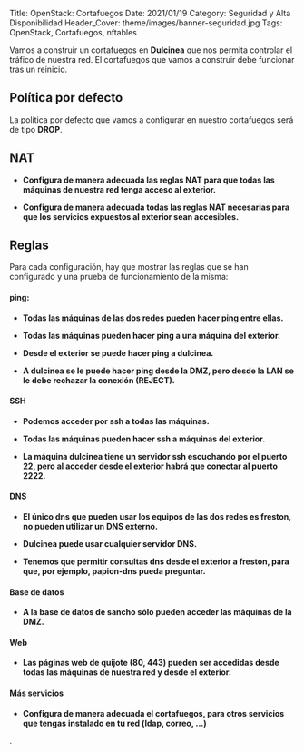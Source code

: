 Title: OpenStack: Cortafuegos
Date: 2021/01/19
Category: Seguridad y Alta Disponibilidad
Header_Cover: theme/images/banner-seguridad.jpg
Tags: OpenStack, Cortafuegos, nftables

Vamos a construir un cortafuegos en **Dulcinea** que nos permita controlar el tráfico de nuestra red. El cortafuegos que vamos a construir debe funcionar tras un reinicio.

## Política por defecto

La política por defecto que vamos a configurar en nuestro cortafuegos será de tipo **DROP**.

## NAT

- **Configura de manera adecuada las reglas NAT para que todas las máquinas de nuestra red tenga acceso al exterior.**



- **Configura de manera adecuada todas las reglas NAT necesarias para que los servicios expuestos al exterior sean accesibles.**


## Reglas

Para cada configuración, hay que mostrar las reglas que se han configurado y una prueba de funcionamiento de la misma:

#### ping:

- **Todas las máquinas de las dos redes pueden hacer ping entre ellas.**

- **Todas las máquinas pueden hacer ping a una máquina del exterior.**

- **Desde el exterior se puede hacer ping a dulcinea.**

- **A dulcinea se le puede hacer ping desde la DMZ, pero desde la LAN se le debe rechazar la conexión (REJECT).**


#### SSH

- **Podemos acceder por ssh a todas las máquinas.**



- **Todas las máquinas pueden hacer ssh a máquinas del exterior.**



- **La máquina dulcinea tiene un servidor ssh escuchando por el puerto 22, pero al acceder desde el exterior habrá que conectar al puerto 2222.**


#### DNS

- **El único dns que pueden usar los equipos de las dos redes es freston, no pueden utilizar un DNS externo.**



- **Dulcinea puede usar cualquier servidor DNS.**



- **Tenemos que permitir consultas dns desde el exterior a freston, para que, por ejemplo, papion-dns pueda preguntar.**


#### Base de datos

- **A la base de datos de sancho sólo pueden acceder las máquinas de la DMZ.**


#### Web

- **Las páginas web de quijote (80, 443) pueden ser accedidas desde todas las máquinas de nuestra red y desde el exterior.**


#### Más servicios

- **Configura de manera adecuada el cortafuegos, para otros servicios que tengas instalado en tu red (ldap, correo, ...)**






















.
